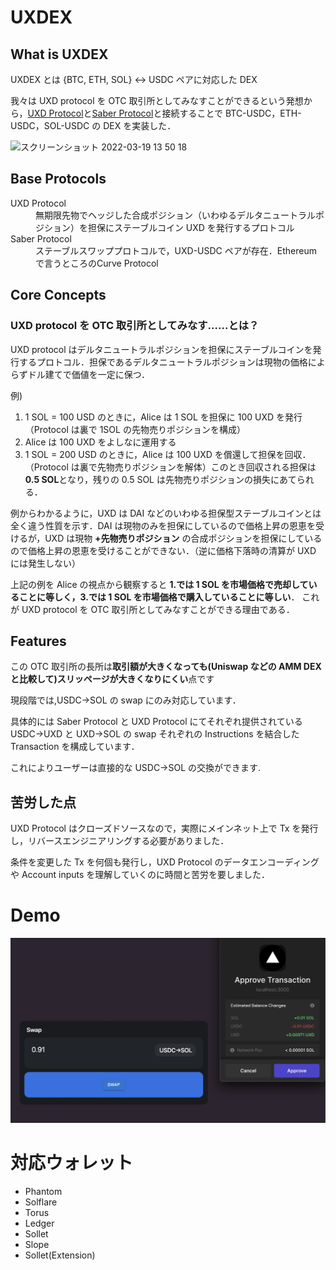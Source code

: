 # UXDEX

## What is UXDEX

UXDEX とは {BTC, ETH, SOL} <-> USDC ペアに対応した DEX

我々は UXD protocol を OTC 取引所としてみなすことができるという発想から，[UXD Protocol](https://uxd.fi/)と[Saber Protocol](https://app.saber.so/#/swap)と接続することで BTC-USDC，ETH-USDC，SOL-USDC の DEX を実装した．

<img width="770" alt="スクリーンショット 2022-03-19 13 50 18" src="https://user-images.githubusercontent.com/47593288/159107418-ee42174e-b75e-49c4-ab89-95dd792ee9cf.png">

## Base Protocols

<dl>
  <dt> <a ref="https://uxd.fi/">UXD Protocol</a> </dt>
  <dd>無期限先物でヘッジした合成ポジション（いわゆるデルタニュートラルポジション）を担保にステーブルコイン UXD を発行するプロトコル</dd>
  <dt><a ref="https://app.saber.so">Saber Protocol</a></dt>
  <dd>ステーブルスワッププロトコルで，UXD-USDC ペアが存在．Ethereum で言うところの<a ref="https://curve.fi">Curve Protocol</a></dd>
</dl>

## Core Concepts

### UXD protocol を OTC 取引所としてみなす……とは？

UXD protocol はデルタニュートラルポジションを担保にステーブルコインを発行するプロトコル．担保であるデルタニュートラルポジションは現物の価格によらずドル建てで価値を一定に保つ．

例)

1. 1 SOL = 100 USD のときに，Alice は 1 SOL を担保に 100 UXD を発行（Protocol は裏で 1SOL の先物売りポジションを構成）
2. Alice は 100 UXD をよしなに運用する
3. 1 SOL = 200 USD のときに，Alice は 100 UXD を償還して担保を回収．（Protocol は裏で先物売りポジションを解体）このとき回収される担保は **0.5 SOL**となり，残りの 0.5 SOL は先物売りポジションの損失にあてられる．

例からわかるように，UXD は DAI などのいわゆる担保型ステーブルコインとは全く違う性質を示す．DAI は現物のみを担保にしているので価格上昇の恩恵を受けるが，UXD は現物 **+先物売りポジション** の合成ポジションを担保にしているので価格上昇の恩恵を受けることができない．（逆に価格下落時の清算が UXD には発生しない）

上記の例を Alice の視点から観察すると **1.では 1 SOL を市場価格で売却していることに等しく，3.では 1 SOL を市場価格で購入していることに等しい**． これが UXD protocol を OTC 取引所としてみなすことができる理由である．

## Features

この OTC 取引所の長所は**取引額が大きくなっても(Uniswap などの AMM DEX と比較して)スリッページが大きくなりにくい**点です

現段階では,USDC→SOL の swap にのみ対応しています．

具体的には Saber Protocol と UXD Protocol にてそれぞれ提供されている USDC→UXD と UXD→SOL の swap それぞれの Instructions を結合した Transaction を構成しています．

これによりユーザーは直接的な USDC→SOL の交換ができます.

## 苦労した点

UXD Protocol はクローズドソースなので，実際にメインネット上で Tx を発行し，リバースエンジニアリングする必要がありました．

条件を変更した Tx を何個も発行し，UXD Protocol のデータエンコーディングや Account inputs を理解していくのに時間と苦労を要しました．

# Demo

<img width="770" alt="demo" src="img/demo.png">

# 対応ウォレット

- Phantom
- Solflare
- Torus
- Ledger
- Sollet
- Slope
- Sollet(Extension)
